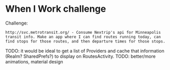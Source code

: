 # When I Work challenge

Challenge:

```
http://svc.metrotransit.org/ - Consume Nextrip's api for Minneapolis transit info. Make an app where I can find routes running today, can find stops for those routes, and then departure times for those stops.
```

TODO: it would be ideal to get a list of Providers and cache that information (Realm? SharedPrefs?) to display on RoutesActivity.
TODO: better/more animations, material design
